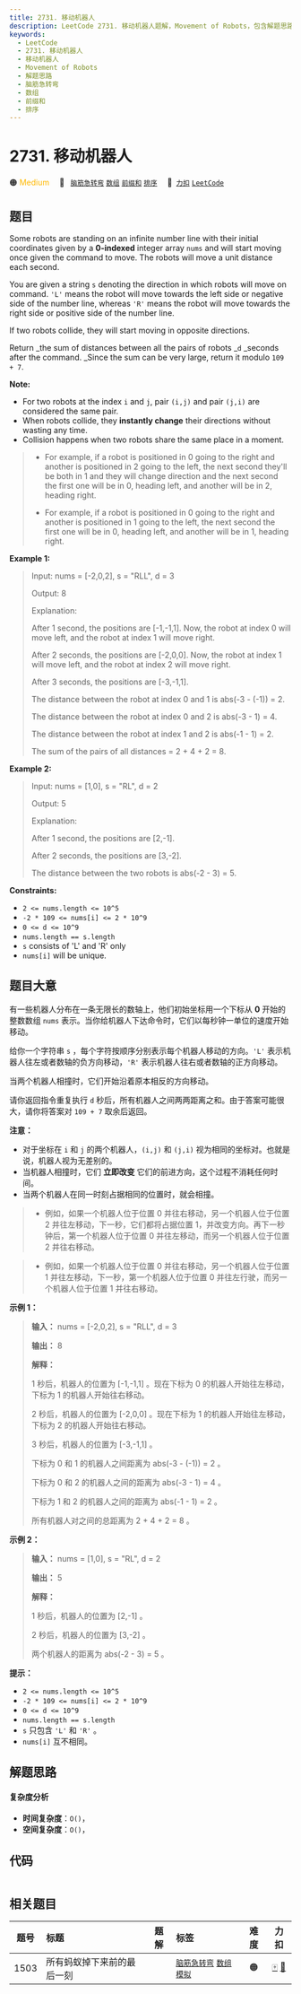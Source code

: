 ```yaml
---
title: 2731. 移动机器人
description: LeetCode 2731. 移动机器人题解，Movement of Robots，包含解题思路、复杂度分析以及完整的 JavaScript 代码实现。
keywords:
  - LeetCode
  - 2731. 移动机器人
  - 移动机器人
  - Movement of Robots
  - 解题思路
  - 脑筋急转弯
  - 数组
  - 前缀和
  - 排序
---
```


# 2731. 移动机器人

🟠 <font color=#ffb800>Medium</font>&emsp; 🔖&ensp; [`脑筋急转弯`](/tag/brainteaser.md) [`数组`](/tag/array.md) [`前缀和`](/tag/prefix-sum.md) [`排序`](/tag/sorting.md)&emsp; 🔗&ensp;[`力扣`](https://leetcode.cn/problems/movement-of-robots) [`LeetCode`](https://leetcode.com/problems/movement-of-robots)

## 题目

Some robots are standing on an infinite number line with their initial
coordinates given by a **0-indexed** integer array `nums` and will start
moving once given the command to move. The robots will move a unit distance
each second.

You are given a string `s` denoting the direction in which robots will move on
command. `'L'` means the robot will move towards the left side or negative
side of the number line, whereas `'R'` means the robot will move towards the
right side or positive side of the number line.

If two robots collide, they will start moving in opposite directions.

Return _the sum of distances between all the  pairs of robots _`d` _seconds
after  the command. _Since the sum can be very large, return it modulo `109 +
7`.

**Note:**

  * For two robots at the index `i` and `j`, pair `(i,j)` and pair `(j,i)` are considered the same pair.
  * When robots collide, they **instantly change** their directions without wasting any time.
  * Collision happens when two robots share the same place in a moment. 
> 
> * For example, if a robot is positioned in 0 going to the right and another is positioned in 2 going to the left, the next second they'll be both in 1 and they will change direction and the next second the first one will be in 0, heading left, and another will be in 2, heading right.
> 
> * For example, if a robot is positioned in 0 going to the right and another is positioned in 1 going to the left, the next second the first one will be in 0, heading left, and another will be in 1, heading right.



**Example 1:**

> Input: nums = [-2,0,2], s = "RLL", d = 3
> 
> Output: 8
> 
> Explanation: 
> 
> After 1 second, the positions are [-1,-1,1]. Now, the robot at index 0 will move left, and the robot at index 1 will move right.
> 
> After 2 seconds, the positions are [-2,0,0]. Now, the robot at index 1 will move left, and the robot at index 2 will move right.
> 
> After 3 seconds, the positions are [-3,-1,1].
> 
> The distance between the robot at index 0 and 1 is abs(-3 - (-1)) = 2.
> 
> The distance between the robot at index 0 and 2 is abs(-3 - 1) = 4.
> 
> The distance between the robot at index 1 and 2 is abs(-1 - 1) = 2.
> 
> The sum of the pairs of all distances = 2 + 4 + 2 = 8.

**Example 2:**

> Input: nums = [1,0], s = "RL", d = 2
> 
> Output: 5
> 
> Explanation: 
> 
> After 1 second, the positions are [2,-1].
> 
> After 2 seconds, the positions are [3,-2].
> 
> The distance between the two robots is abs(-2 - 3) = 5.

**Constraints:**

  * `2 <= nums.length <= 10^5`
  * `-2 * 109 <= nums[i] <= 2 * 10^9`
  * `0 <= d <= 10^9`
  * `nums.length == s.length `
  * `s` consists of 'L' and 'R' only
  * `nums[i]` will be unique.


## 题目大意

有一些机器人分布在一条无限长的数轴上，他们初始坐标用一个下标从 **0**  开始的整数数组 `nums`
表示。当你给机器人下达命令时，它们以每秒钟一单位的速度开始移动。

给你一个字符串 `s` ，每个字符按顺序分别表示每个机器人移动的方向。`'L'` 表示机器人往左或者数轴的负方向移动，`'R'`
表示机器人往右或者数轴的正方向移动。

当两个机器人相撞时，它们开始沿着原本相反的方向移动。

请你返回指令重复执行 `d` 秒后，所有机器人之间两两距离之和。由于答案可能很大，请你将答案对 `109 + 7` 取余后返回。

**注意：**

  * 对于坐标在 `i` 和 `j` 的两个机器人，`(i,j)` 和 `(j,i)` 视为相同的坐标对。也就是说，机器人视为无差别的。
  * 当机器人相撞时，它们 **立即改变**  它们的前进方向，这个过程不消耗任何时间。
  * 当两个机器人在同一时刻占据相同的位置时，就会相撞。

> 
> * 例如，如果一个机器人位于位置 0 并往右移动，另一个机器人位于位置 2 并往左移动，下一秒，它们都将占据位置 1，并改变方向。再下一秒钟后，第一个机器人位于位置 0 并往左移动，而另一个机器人位于位置 2 并往右移动。

> 
> * 例如，如果一个机器人位于位置 0 并往右移动，另一个机器人位于位置 1 并往左移动，下一秒，第一个机器人位于位置 0 并往左行驶，而另一个机器人位于位置 1 并往右移动。



**示例 1：**

> 
> 
> 
> 
> 
> **输入：** nums = [-2,0,2], s = "RLL", d = 3
> 
> **输出：** 8
> 
> **解释：**
> 
> 1 秒后，机器人的位置为 [-1,-1,1] 。现在下标为 0 的机器人开始往左移动，下标为 1 的机器人开始往右移动。
> 
> 2 秒后，机器人的位置为 [-2,0,0] 。现在下标为 1 的机器人开始往左移动，下标为 2 的机器人开始往右移动。
> 
> 3 秒后，机器人的位置为 [-3,-1,1] 。
> 
> 下标为 0 和 1 的机器人之间距离为 abs(-3 - (-1)) = 2 。
> 
> 下标为 0 和 2 的机器人之间的距离为 abs(-3 - 1) = 4 。
> 
> 下标为 1 和 2 的机器人之间的距离为 abs(-1 - 1) = 2 。
> 
> 所有机器人对之间的总距离为 2 + 4 + 2 = 8 。
> 
> 

**示例 2：**

> 
> 
> 
> 
> 
> **输入：** nums = [1,0], s = "RL", d = 2
> 
> **输出：** 5
> 
> **解释：**
> 
> 1 秒后，机器人的位置为 [2,-1] 。
> 
> 2 秒后，机器人的位置为 [3,-2] 。
> 
> 两个机器人的距离为 abs(-2 - 3) = 5 。
> 
> 



**提示：**

  * `2 <= nums.length <= 10^5`
  * `-2 * 109 <= nums[i] <= 2 * 10^9`
  * `0 <= d <= 10^9`
  * `nums.length == s.length `
  * `s` 只包含 `'L'` 和 `'R'` 。
  * `nums[i]` 互不相同。


## 解题思路

#### 复杂度分析

- **时间复杂度**：`O()`，
- **空间复杂度**：`O()`，

## 代码

```javascript

```

## 相关题目

<!-- prettier-ignore -->
| 题号 | 标题 | 题解 | 标签 | 难度 | 力扣 |
| :------: | :------ | :------: | :------ | :------: | :------: |
| 1503 | 所有蚂蚁掉下来前的最后一刻 |  |  [`脑筋急转弯`](/tag/brainteaser.md) [`数组`](/tag/array.md) [`模拟`](/tag/simulation.md) | 🟠 | [🀄️](https://leetcode.cn/problems/last-moment-before-all-ants-fall-out-of-a-plank) [🔗](https://leetcode.com/problems/last-moment-before-all-ants-fall-out-of-a-plank) |